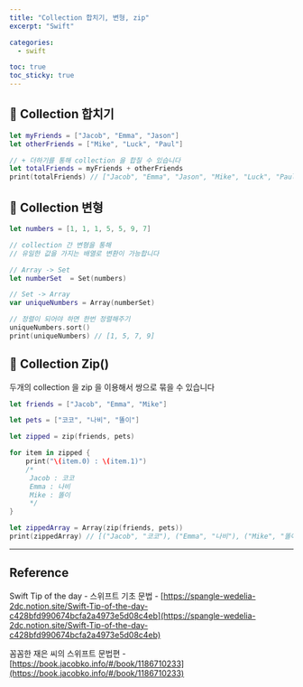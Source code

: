 ```yaml
---
title: "Collection 합치기, 변형, zip"
excerpt: "Swift"

categories:
  - swift

toc: true
toc_sticky: true
---
```


## 🔷 Collection 합치기

```swift
let myFriends = ["Jacob", "Emma", "Jason"]
let otherFriends = ["Mike", "Luck", "Paul"]

// + 더하기를 통해 collection 을 합칠 수 있습니다
let totalFriends = myFriends + otherFriends
print(totalFriends) // ["Jacob", "Emma", "Jason", "Mike", "Luck", "Paul"]
```

## 🔷 Collection 변형

```swift
let numbers = [1, 1, 1, 5, 5, 9, 7]

// collection 간 변형을 통해
// 유일한 값을 가지는 배열로 변환이 가능합니다

// Array -> Set
let numberSet  = Set(numbers)

// Set -> Array
var uniqueNumbers = Array(numberSet)

// 정렬이 되어야 하면 한번 정렬해주기
uniqueNumbers.sort()
print(uniqueNumbers) // [1, 5, 7, 9]
```

## 🔷 Collection Zip()

두개의 collection 을 zip 을 이용해서 쌍으로 묶을 수 있습니다

```swift
let friends = ["Jacob", "Emma", "Mike"]

let pets = ["코코", "나비", "똘이"]

let zipped = zip(friends, pets)

for item in zipped {
	print("\(item.0) : \(item.1)")
	/*
	 Jacob : 코코
	 Emma : 나비
	 Mike : 똘이
	 */
}

let zippedArray = Array(zip(friends, pets))
print(zippedArray) // [("Jacob", "코코"), ("Emma", "나비"), ("Mike", "똘이")]


```

---

<!-- 🔶 🔷 📌 🔑 👉 -->

## Reference

Swift Tip of the day - 스위프트 기초 문법 - [https://spangle-wedelia-2dc.notion.site/Swift-Tip-of-the-day-c428bfd990674bcfa2a4973e5d08c4eb](https://spangle-wedelia-2dc.notion.site/Swift-Tip-of-the-day-c428bfd990674bcfa2a4973e5d08c4eb)

꼼꼼한 재은 씨의 스위프트 문법편 - [https://book.jacobko.info/#/book/1186710233](https://book.jacobko.info/#/book/1186710233)
